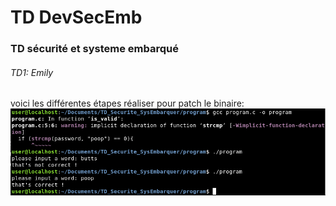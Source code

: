 # TD DevSecEmb
### TD sécurité et systeme embarqué

###### TD1: Emily

voici les différentes étapes réaliser pour patch le binaire:
![step 1](/capture_td/step1.png)


